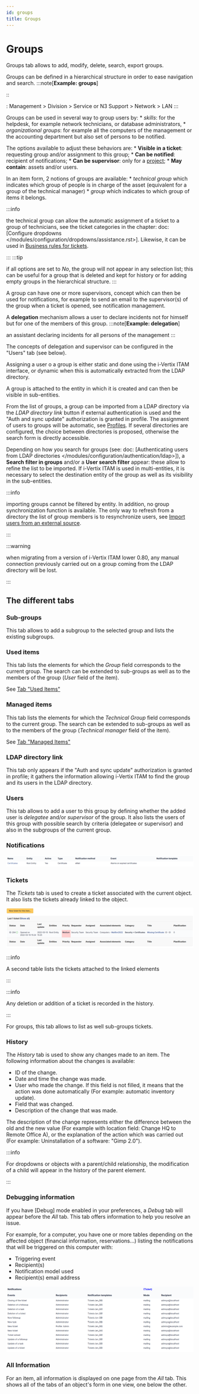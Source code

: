 ```yaml
---
id: groups
title: Groups
---
```


# Groups

Groups tab allows to add, modify, delete, search, export groups.

Groups can be defined in a hierarchical structure in order to ease
navigation and search.
:::note[**Example: groups**]

::

:   Management \> Division \> Service or N3 Support \> Network \> LAN
:::

Groups can be used in several way to group users by: \* *skills*: for
the helpdesk, for example network technicians, or database
administrators, \* *organizational groups*: for example all the
computers of the management or the accounting department but also set of
persons to be notified.

The options available to adjust these behaviors are: \* **Visible in a
ticket**: requesting group and/or assignment to this group; \* **Can be
notified**: recipient of notifications; \* **Can be supervisor**: only
for a [project](/asset-management/modules/tools/projects);
\* **May contain**: assets and/or users.

In an item form, 2 notions of groups are available: \* *technical group*
which indicates which group of people is in charge of the asset
(equivalent for a group of the technical manager) \* *group* which
indicates to which group of items it belongs.

:::info

the technical group can allow the automatic assignment of a ticket to
a group of technicians, see the ticket categories in the chapter: doc:
[Configure dropdowns
\</modules/configuration/dropdowns/assistance.rst\>].
Likewise, it can be used in
[Business rules for tickets](/asset-management/modules/administration/rules/ticketbusinessrules).

:::
:::tip

if all options are set to *No*, the group will not appear in any
selection list; this can be useful for a group that is deleted and kept
for history or for adding empty groups in the hierarchical structure.
:::

A group can have one or more supervisors, concept which can then be used
for notifications, for example to send an email to the supervisor(s) of
the group when a ticket is opened, see notification management.

A **delegation** mechanism allows a user to declare incidents not for
himself but for one of the members of this group.
:::note[**Example: delegation**]

an assistant declaring incidents for all persons of the management
:::

The concepts of delegation and supervisor can be configured in the
"Users" tab (see below).

Assigning a user o a group is either static and done using the i-Vertix ITAM
interface, or dynamic when this is automatically extracted from the LDAP
directory.

A group is attached to the entity in which it is created and can then be
visible in sub-entities.

From the list of groups, a group can be imported from a LDAP directory
via the *LDAP directory link* button if external authentication is used
and the "Auth and sync update" authorization is granted in profile.
The assignment of users to groups will be automatic, see
[Profiles](/asset-management/modules/administration/profiles). If several directories are configured, the choice between
directories is proposed, otherwise the search form is directly
accessible.

Depending on how you search for groups (see: doc: [Authenticating users
from LDAP directories
\</modules/configuration/authentication/ldap\>]), a **Search
filter in groups** and/or a **User search filter** appear: these allow
to refine the list to be imported. If i-Vertix ITAM is used in multi-entities, it
is necessary to select the destination entity of the group as well as
its visibility in the sub-entities.

:::info

importing groups cannot be filtered by entity. In addition, no group
synchronization function is available. The only way to refresh from a
directory the list of group members is to resynchronize users, see
[Import users from an external source](/asset-management/modules/administration/users/usersimport).

:::

:::warning

when migrating from a version of i-Vertix ITAM lower 0.80, any manual
connection previously carried out on a group coming from the LDAP
directory will be lost.

:::

## The different tabs

### Sub-groups

This tab allows to add a subgroup to the selected group and lists the
existing subgroups.

### Used items

This tab lists the elements for which the *Group* field corresponds to
the current group. The search can be extended to sub-groups as well as
to the members of the group (*User* field of the item).

See
[Tab "Used Items"](/asset-management/Les_différents_onglets/Onglet_Eléments)

### Managed items

This tab lists the elements for which the *Technical Group* field
corresponds to the current group. The search can be extended to
sub-groups as well as to the members of the group (*Technical manager*
field of the item).

See
[Tab "Managed Items"](/asset-management/Les_différents_onglets/Onglet_Eléments)

### LDAP directory link

This tab only appears if the "Auth and sync update" authorization is
granted in profile; it gathers the information allowing i-Vertix ITAM to find the
group and its users in the LDAP directory.

### Users

This tab allows to add a user to this group by defining whether the
added user is *delegatee* and/or *supervisor* of the group. It also
lists the users of this group with possible search by criteria
(delegatee or supervisor) and also in the subgroups of the current
group.

### Notifications

![List of notifications for which destination is group or group supervisor](../../assets/modules/administration/images/notifGroup.png)

### Tickets

The *Tickets* tab is used to create a ticket associated with the current
object. It also lists the tickets already linked to the object.

![Image of the ticket list](../../assets/modules/tabs/images/tickets.png)

:::info

A second table lists the tickets attached to the linked elements

:::

:::info

Any deletion or addition of a ticket is recorded in the history.

:::

For groups, this tab allows to list as well sub-groups tickets.

### History

The *History* tab is used to show any changes made to an item. The
following information about the changes is available:

- ID of the change.
- Date and time the change was made.
- User who made the change. If this field is not filled, it means that
  the action was done automatically (For example: automatic inventory
  update).
- Field that was changed.
- Description of the change that was made.

The description of the change represents either the difference between
the old and the new value (For example with location field: Change HQ to
Remote Office A), or the explanation of the action which was carried out
(For example: Uninstallation of a software: "Gimp 2.0").

:::info

For dropdowns or objects with a parent/child relationship, the
modification of a child will appear in the history of the parent
element.

:::

### Debugging information

If you have [Debug] mode enabled in your preferences, a
*Debug* tab will appear before the *All* tab. This tab offers
information to help you resolve an issue.

For example, for a computer, you have one or more tables depending on
the affected object (financial information, reservations...) listing
the notifications that will be triggered on this computer with:

- Triggering event
- Recipient(s)
- Notification model used
- Recipient(s) email address

![Debugging page](../../assets/modules/tabs/images/debug.png)

### All Information

For an item, all information is displayed on one page from the *All*
tab. This shows all of the tabs of an object's form in one view, one
below the other.
